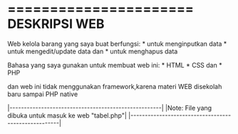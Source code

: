 ======================
	DESKRIPSI WEB
======================
Web kelola barang yang saya buat berfungsi:
	* untuk menginputkan data
	* untuk mengedit/update data dan
	* untuk menghapus data

Bahasa yang saya gunakan untuk membuat web ini:
	* HTML
	* CSS dan
	* PHP
	
dan web ini tidak menggunakan framework,karena materi WEB disekolah baru sampai PHP native

|-----------------------------------------------------|
|Note: File yang dibuka untuk masuk ke web "tabel.php"|
|-----------------------------------------------------|